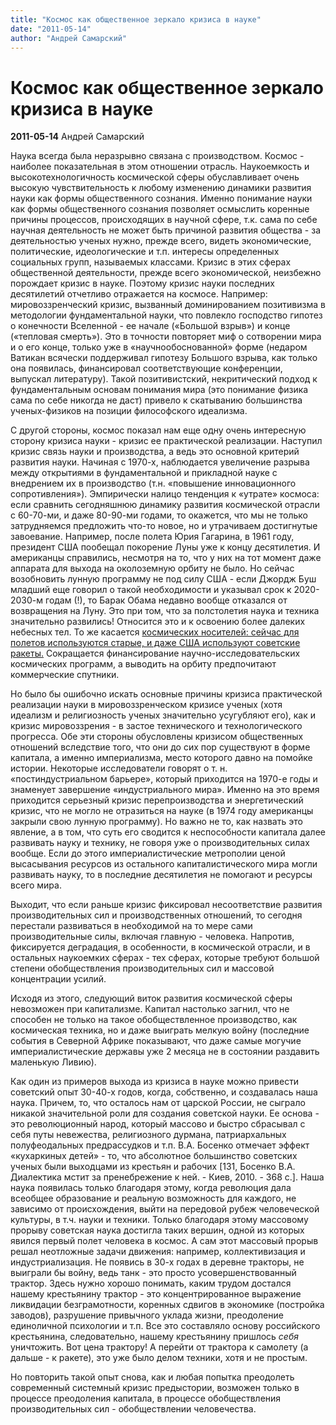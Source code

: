 ```yaml
---
title: "Космос как общественное зеркало кризиса в науке"
date: "2011-05-14"
author: "Андрей Самарский"
---
```


# Космос как общественное зеркало кризиса в науке

**2011-05-14** Андрей Самарский

Наука всегда была неразрывно связана с производством. Космос - наиболее показательная в этом отношении отрасль. Наукоемкость и высокотехнологичность космической сферы обуславливает очень высокую чувствительность к любому изменению динамики развития науки как формы общественного сознания. Именно понимание науки как формы общественного сознания позволяет осмыслить коренные причины процессов, происходящих в научной сфере, т.к. сама по себе научная деятельность не может быть причиной развития общества - за деятельностью ученых нужно, прежде всего, видеть экономические, политические, идеологические и т.п. интересы определенных социальных групп, называемых классами. Кризис в этих сферах общественной деятельности, прежде всего экономической, неизбежно порождает кризис в науке. Поэтому кризис науки последних десятилетий отчетливо отражается на космосе. Например: мировоззренческий кризис, вызванный доминированием позитивизма в методологии фундаментальной науки, что повлекло господство гипотез о конечности Вселенной - ее начале («Большой взрыв») и конце («тепловая смерть»). Это в точности повторяет миф о сотворении мира и о его конце, только уже в «научнообоснованной» форме (недаром Ватикан всячески поддерживал гипотезу Большого взрыва, как только она появилась, финансировал соответствующие конференции, выпускал литературу). Такой позитивистский, некритический подход к фундаментальным основам понимания мира (это понимание физика сама по себе никогда не даст) привело к скатыванию большинства ученых-физиков на позиции философского идеализма.

С другой стороны, космос показал нам еще одну очень интересную сторону кризиса науки - кризис ее практической реализации. Наступил кризис связь науки и производства, а ведь это основной критерий развития науки. Начиная с 1970-х, наблюдается увеличение разрыва между открытиями в фундаментальной и прикладной науке с внедрением их в производство (т.н. «повышение инновационного сопротивления»). Эмпирически налицо тенденция к «утрате» космоса: если сравнить сегодняшнюю динамику развития космической отрасли с 60-70-ми, и даже 80-90-ми годами, то окажется, что мы не только затрудняемся предложить что-то новое, но и утрачиваем достигнутые завоевание. Например, после полета Юрия Гагарина, в 1961 году, президент США пообещал покорение Луны уже к концу десятилетия. И американцы справились, несмотря на то, что у них на тот момент даже аппарата для выхода на околоземную орбиту не было. Но сейчас возобновить лунную программу не под силу США - если Джордж Буш младший еще говорил о такой необходимости и указывал срок к 2020-2030-м годам (!), то Барак Обама недавно вообще отказался от возвращения на Луну. Это при том, что за полстолетия наука и техника значительно развились! Относится это и к освоению более далеких небесных тел. То же касается [космических носителей: сейчас для полетов используются старые, и даже США используют советские ракеты.](/3626.html) Сокращается финансирование научно-исследовательских космических программ, а выводить на орбиту предпочитают коммерческие спутники.

Но было бы ошибочно искать основные причины кризиса практической реализации науки в мировоззренческом кризисе ученых (хотя идеализм и религиозность ученых значительно усугубляют его), как и кризис мировоззрения - в застое технического и технологического прогресса. Обе эти стороны обусловлены кризисом общественных отношений вследствие того, что они до сих пор существуют в форме капитала, а именно империализма, место которого давно на помойке истории. Некоторые исследователи говорят о т. н. «постиндустриальном барьере», который приходится на 1970-е годы и знаменует завершение «индустриального мира». Именно на это время приходится серьезный кризис перепроизводства и энергетический кризис, что не могло не отразиться на науке (в 1974 году американцы закрыли свою лунную программу). Но важно не то, как назвать это явление, а в том, что суть его сводится к неспособности капитала далее развивать науку и технику, не говоря уже о производительных силах вообще. Если до этого империалистические метрополии ценой высасывания ресурсов из остального капиталистического мира могли развивать науку, то в последние десятилетия не помогают и ресурсы всего мира.

Выходит, что если раньше кризис фиксировал несоответствие развития производительных сил и производственных отношений, то сегодня перестали развиваться в необходимой на то мере сами производительные силы, включая главную - человека. Напротив, фиксируется деградация, в особенности, в космической отрасли, и в остальных наукоемких сферах - тех сферах, которые требуют большой степени обобществления производительных сил и массовой концентрации усилий.

Исходя из этого, следующий виток развития космической сферы невозможен при капитализме. Капитал настолько загнил, что не способен не только на такое обобществленное производство, как космическая техника, но и даже выиграть мелкую войну (последние события в Северной Африке показывают, что даже самые могучие империалистические державы уже 2 месяца не в состоянии раздавить маленькую Ливию).

Как один из примеров выхода из кризиса в науке можно привести советский опыт 30-40-х годов, когда, собственно, и создавалась наша наука. Причем, то, что осталось нам от царской России, не сыграло никакой значительной роли для создания советской науки. Ее основа - это революционный народ, который массово и быстро сбрасывал с себя путы невежества, религиозного дурмана, патриархальных полуфеодальных предрассудков и т.п. В.А. Босенко отмечает эффект «кухаркиных детей» - то, что абсолютное большинство советских ученых были выходцами из крестьян и рабочих [131, Босенко В.А. Диалектика мстит за пренебрежение к ней. - Киев, 2010. - 368 с.]. Наша наука появилась только благодаря этому, когда революция дала всеобщее образование и реальную возможность для каждого, не зависимо от происхождения, выйти на передовой рубеж человеческой культуры, в т.ч. науки и техники. Только благодаря этому массовому прорыву советская наука достигла таких вершин, одной из которых явился первый полет человека в космос. А сам этот массовый прорыв решал неотложные задачи движения: например, коллективизация и индустриализация. Не появись в 30-х годах в деревне тракторы, не выиграли бы войну, ведь танк - это просто усовершенствованный трактор. Здесь нужно хорошо понимать, каким трудом достался нашему крестьянину трактор - это концентрированное выражение ликвидации безграмотности, коренных сдвигов в экономике (постройка заводов), разрушение привычного уклада жизни, преодоление единоличной психологии и т.п. Все это составляло основу российского крестьянина, следовательно, нашему крестьянину пришлось *себя* уничтожить. Вот цена трактору! А перейти от трактора к самолету (а дальше - к ракете), это уже было делом техники, хотя и не простым.

Но повторить такой опыт снова, как и любая попытка преодолеть современный системный кризис предыстории, возможен только в процессе преодоления капитала, в процессе обобществления производительных сил - обобществлении человечества.
